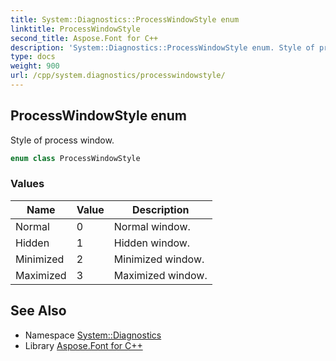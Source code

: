 ```yaml
---
title: System::Diagnostics::ProcessWindowStyle enum
linktitle: ProcessWindowStyle
second_title: Aspose.Font for C++
description: 'System::Diagnostics::ProcessWindowStyle enum. Style of process window in C++.'
type: docs
weight: 900
url: /cpp/system.diagnostics/processwindowstyle/
---
```

## ProcessWindowStyle enum


Style of process window.

```cpp
enum class ProcessWindowStyle
```

### Values

| Name | Value | Description |
| --- | --- | --- |
| Normal | 0 | Normal window. |
| Hidden | 1 | Hidden window. |
| Minimized | 2 | Minimized window. |
| Maximized | 3 | Maximized window. |

## See Also

* Namespace [System::Diagnostics](../)
* Library [Aspose.Font for C++](../../)
